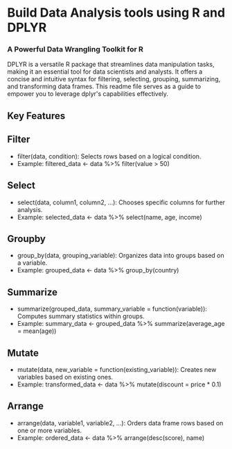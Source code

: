 # Build Data Analysis tools using R and DPLYR
### A Powerful Data Wrangling Toolkit for R
DPLYR is a versatile R package that streamlines data manipulation tasks, making it an essential tool for data scientists and analysts. It offers a concise and intuitive syntax for filtering, selecting, grouping, summarizing, and transforming data frames. This readme file serves as a guide to empower you to leverage dplyr's capabilities effectively.

## Key Features

## Filter
- filter(data, condition): Selects rows based on a logical condition.
- Example: filtered_data <- data %>% filter(value > 50)

## Select
- select(data, column1, column2, ...): Chooses specific columns for further analysis.
- Example: selected_data <- data %>% select(name, age, income)
  
## Groupby
- group_by(data, grouping_variable): Organizes data into groups based on a variable.
- Example: grouped_data <- data %>% group_by(country)

## Summarize
- summarize(grouped_data, summary_variable = function(variable)): Computes summary statistics within groups.
- Example: summary_data <- grouped_data %>% summarize(average_age = mean(age))

## Mutate
- mutate(data, new_variable = function(existing_variable)): Creates new variables based on existing ones.
- Example: transformed_data <- data %>% mutate(discount = price * 0.1)
  
## Arrange
- arrange(data, variable1, variable2, ...): Orders data frame rows based on one or more variables.
- Example: ordered_data <- data %>% arrange(desc(score), name)
